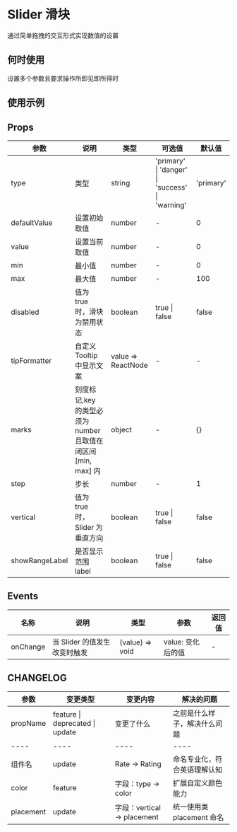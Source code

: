 # Slider 滑块

通过简单拖拽的交互形式实现数值的设置

## 何时使用

设置多个参数且要求操作所即见即所得时

## 使用示例

<!-- Inject Stories -->

## Props

| 参数           | 说明                                                          | 类型               | 可选值                                          | 默认值    |
| -------------- | ------------------------------------------------------------- | ------------------ | ----------------------------------------------- | --------- |
| type           | 类型                                                          | string             | 'primary' \| 'danger' \| 'success' \| 'warning' | 'primary' |
| defaultValue   | 设置初始取值                                                  | number             | -                                               | 0         |
| value          | 设置当前取值                                                  | number             | -                                               | 0         |
| min            | 最小值                                                        | number             | -                                               | 0         |
| max            | 最大值                                                        | number             | -                                               | 100       |
| disabled       | 值为 true 时，滑块为禁用状态                                  | boolean            | true \| false                                   | false     |
| tipFormatter   | 自定义 Tooltip 中显示文案                                     | value => ReactNode | -                                               | -         |
| marks          | 刻度标记,key 的类型必须为 number 且取值在闭区间 [min, max] 内 | object             | -                                               | {}        |
| step           | 步长                                                          | number             | -                                               | 1         |
| vertical       | 值为 true 时，Slider 为垂直方向                               | boolean            | true \| false                                   | false     |
| showRangeLabel | 是否显示范围 label                                            | boolean            | true \| false                                   | false     |

## Events

| 名称     | 说明                         | 类型            | 参数              | 返回值 |
| -------- | ---------------------------- | --------------- | ----------------- | ------ |
| onChange | 当 Slider 的值发生改变时触发 | (value) => void | value: 变化后的值 | -      |

## CHANGELOG

| 参数      | 变更类型                        | 变更内容                    | 解决的问题                   |
| --------- | ------------------------------- | --------------------------- | ---------------------------- |
| propName  | feature \| deprecated \| update | 变更了什么                  | 之前是什么样子，解决什么问题 |
| ----      | ----                            | ----                        | ----                         |
| 组件名    | update                          | Rate -> Rating              | 命名专业化，符合英语理解认知 |
| color     | feature                         | 字段：type -> color         | 扩展自定义颜色能力           |
| placement | update                          | 字段：vertical -> placement | 统一使用类 placement 命名    |
